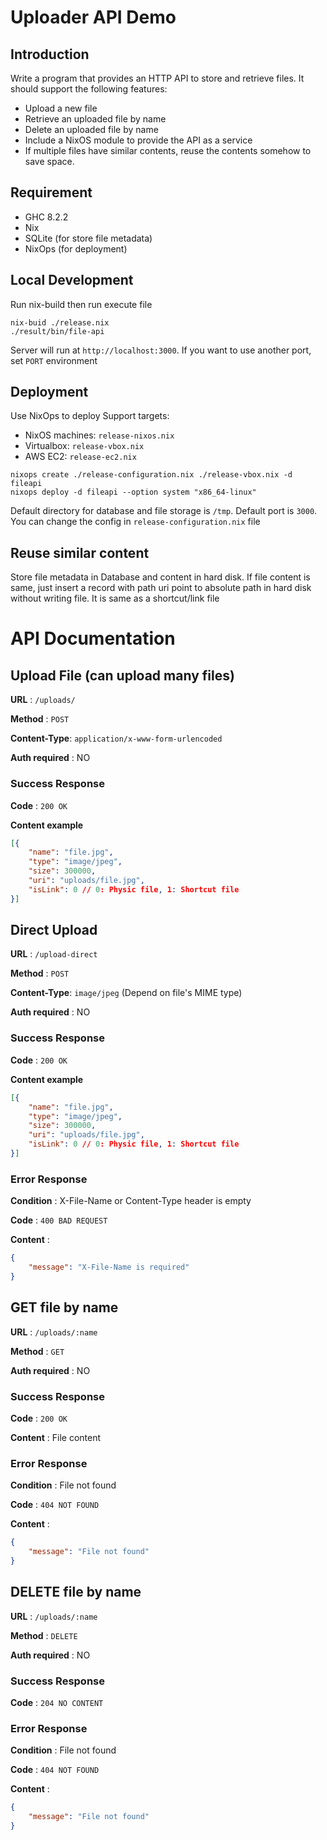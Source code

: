 # Uploader API Demo

## Introduction

Write a program that provides an HTTP API to store and retrieve files. It should support the following features:

- Upload a new file
- Retrieve an uploaded file by name
- Delete an uploaded file by name
- Include a NixOS module to provide the API as a service
- If multiple files have similar contents, reuse the contents somehow to save space.

## Requirement
- GHC 8.2.2
- Nix
- SQLite (for store file metadata)
- NixOps (for deployment)

## Local Development

Run nix-build then run execute file

```
nix-buid ./release.nix
./result/bin/file-api
```

Server will run at `http://localhost:3000`. If you want to use another port, set `PORT` environment

## Deployment

Use NixOps to deploy
Support targets:
- NixOS machines: `release-nixos.nix`
- Virtualbox: `release-vbox.nix`
- AWS EC2: `release-ec2.nix`

```
nixops create ./release-configuration.nix ./release-vbox.nix -d fileapi
nixops deploy -d fileapi --option system "x86_64-linux"
```

Default directory for database and file storage is `/tmp`. Default port is `3000`. You can change the config in `release-configuration.nix` file


## Reuse similar content

Store file metadata in Database and content in hard disk. If file content is same, just insert a record with path uri point to absolute path in hard disk without writing file. It is same as a shortcut/link file



# API Documentation

## Upload File (can upload many files)

**URL** : `/uploads/`

**Method** : `POST`

**Content-Type**: `application/x-www-form-urlencoded`

**Auth required** : NO

### Success Response

**Code** : `200 OK`

**Content example**

```json
[{
    "name": "file.jpg",
    "type": "image/jpeg",
    "size": 300000,
    "uri": "uploads/file.jpg",
    "isLink": 0 // 0: Physic file, 1: Shortcut file
}]
```

## Direct Upload

**URL** : `/upload-direct`

**Method** : `POST`

**Content-Type**: `image/jpeg` (Depend on file's MIME type)

**Auth required** : NO

### Success Response

**Code** : `200 OK`

**Content example**

```json
[{
    "name": "file.jpg",
    "type": "image/jpeg",
    "size": 300000,
    "uri": "uploads/file.jpg",
    "isLink": 0 // 0: Physic file, 1: Shortcut file
}]
```

### Error Response

**Condition** : X-File-Name or Content-Type header is empty

**Code** : `400 BAD REQUEST`

**Content** :

```json
{
    "message": "X-File-Name is required"
}
```


## GET file by name

**URL** : `/uploads/:name`

**Method** : `GET`

**Auth required** : NO

### Success Response

**Code** : `200 OK`

**Content** : File content

### Error Response

**Condition** : File not found

**Code** : `404 NOT FOUND`

**Content** :

```json
{
    "message": "File not found"
}
```

## DELETE file by name

**URL** : `/uploads/:name`

**Method** : `DELETE`

**Auth required** : NO

### Success Response

**Code** : `204 NO CONTENT`

### Error Response

**Condition** : File not found

**Code** : `404 NOT FOUND`

**Content** :

```json
{
    "message": "File not found"
}
```
